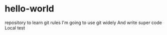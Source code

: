 # hello-world
repository to learn git rules
I'm going to use git widely
And write super code
Local test